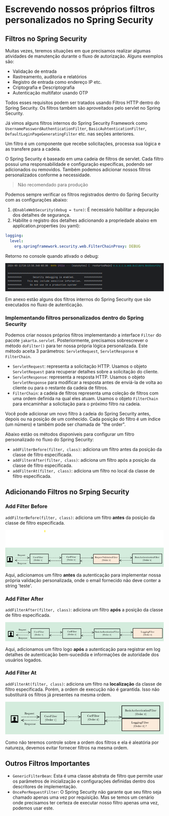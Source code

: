 # Escrevendo nossos próprios filtros personalizados no Spring Security

## Filtros no Spring Security

Muitas vezes, teremos situações em que precisamos realizar algumas atividades de manutenção durante o fluxo de
autorização. Alguns exemplos são:

* Validação de entrada
* Rastreamento, auditoria e relatórios
* Registro de entrada como endereço IP etc.
* Criptografia e Descriptografia
* Autenticação multifator usando OTP

Todos esses requisitos podem ser tratados usando Filtros HTTP dentro do Spring Security. Os filtros também são
aproveitados pelo servlet no Spring Security.

Já vimos alguns filtros internos do Spring Security Framework
como `UsernamePasswordAuthenticationFilter`, `BasicAuhtenticationFilter`, `DefaultLoginPageGeneratingFilter` etc. nas
seções anteriores.

Um filtro é um componente que recebe solicitações, processa sua lógica e as transfere para a cadeia.

O Spring Security é baseado em uma cadeia de filtros de servlet. Cada filtro possui uma responsabilidade e configuração
específicas, podendo ser adicionados ou removidos. Também podemos adicionar nossos filtros personalizados conforme a
necessidade.

> Não recomendado para produção

Podemos sempre verificar os filtros registrados dentro do Spring Security com as configurações abaixo:

1. `@EnableWebSecurity(debug = ture)`: É necessário habilitar a depuração dos detalhes de segurança.
2. Habilite o registro dos detalhes adicionando a propriedade abaixo em application.properties (ou yaml):

```yaml
logging:
  level:
    org.springframework.security.web.FilterChainProxy: DEBUG
```

Retorno no console quando ativado o debug:

![Retorno no console quando ativado o debug](../img/spring_security_enable_web_security_debug_true.png)

Em anexo estão alguns dos filtros internos do Spring Security que são executados no fluxo de autenticação.

### Implementando filtros personalizados dentro do Spring Security

Podemos criar nossos próprios filtros implementando a interface `Filter` do pacote `jakarta.servlet`. Posteriormente,
precisamos sobrescrever o método `doFilter()` para ter nossa própria lógica personalizada. Este método aceita 3
parâmetros: `ServletRequest`, `ServletResponse` e `FilterChain`.

* `ServletRequest`: representa a solicitação HTTP. Usamos o objeto `ServletRequest` para recuperar detalhes sobre a
  solicitação do cliente.
* `ServletResponse`: representa a resposta HTTP. Usamos o objeto `ServletResponse` para modificar a resposta antes de
  enviá-la de volta ao cliente ou para o restante da cadeia de filtros.
* `FilterChain`: a cadeia de filtros representa uma coleção de filtros com uma ordem definida na qual eles atuam. Usamos
  o objeto `FilterChain` para encaminhar a solicitação para o próximo filtro na cadeia.

Você pode adicionar um novo filtro à cadeia do Spring Security antes, depois ou na posição de um conhecido. Cada posição
do filtro é um índice (um número) e também pode ser chamada de "the order".

Abaixo estão os métodos disponíveis para configurar um filtro personalizado no fluxo do Spring Security:

* `addFilterBefore(filter, class)`: adiciona um filtro antes da posição da classe de filtro especificada.
* `addFilterAfter(filter, class)`: adiciona um filtro após a posição da classe de filtro especificada.
* `addFilterAt(filter, class)`: adiciona um filtro no local da classe de filtro especificada.

## Adicionando Filtros no Srping Security

### Add Filter Before

`addFilterBefore(filter, class)`: adiciona um filtro **antes** da posição da classe de filtro especificada.

![Add Filter Before in Spring Security](./../img/spring_security_add_filter_before.png)

Aqui, adicionamos um filtro **antes** da autenticação para implementar nossa própria validação personalizada, onde o
email fornecido não deve conter a string 'teste'.

### Add Filter After

`addFilterAfter(filter, class)`: adiciona um filtro **após** a posição da classe de filtro especificada.

![Add Filter After in Spring Security](./../img/spring_security_add_filter_after.png)

Aqui, adicionamos um filtro logo **após** a autenticação para registrar em log detalhes de autenticação bem-sucedida e
informações de autoridade dos usuários logados.

### Add Filter At

`addFilterAt(filter, class)`: adiciona um filtro na **localização** da classe de filtro especificada. Porém, a ordem de
execução não é garantida. Isso não substituirá os filtros já presentes na mesma ordem.

![Add Filter At in Spring Security](./../img/spring_security_add_filter_at.png)

Como não teremos controle sobre a ordem dos filtros e ela é aleatória por natureza, devemos evitar fornecer filtros na
mesma ordem.

## Outros Filtros Importantes

* `GenericFilterBean`: Esta é uma classe abstrata de filtro que permite usar os parâmetros de inicialização e
  configurações definidas dentro dos descritores de implementação.
* `OncePerRequestFilter`: O Spring Security não garante que seu filtro seja chamado apenas uma vez por requisição. Mas
  se temos um cenário onde precisamos ter certeza de executar nosso filtro apenas uma vez, podemos usar este.

